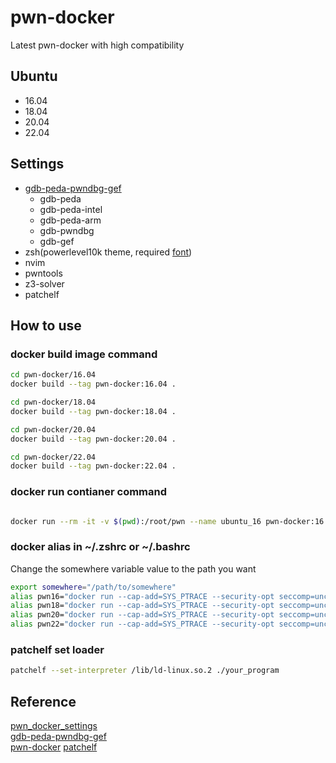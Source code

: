 # pwn-docker
Latest pwn-docker with high compatibility

## Ubuntu
- 16.04
- 18.04
- 20.04
- 22.04

## Settings
- [gdb-peda-pwndbg-gef](https://github.com/is07king/gdb-peda-pwndbg-gef)
  - gdb-peda
  - gdb-peda-intel
  - gdb-peda-arm
  - gdb-pwndbg
  - gdb-gef
- zsh(powerlevel10k theme, required [font](https://github.com/romkatv/powerlevel10k#fonts))
- nvim
- pwntools
- z3-solver
- patchelf

## How to use
### docker build image command

```sh
cd pwn-docker/16.04
docker build --tag pwn-docker:16.04 .

cd pwn-docker/18.04
docker build --tag pwn-docker:18.04 .

cd pwn-docker/20.04
docker build --tag pwn-docker:20.04 .

cd pwn-docker/22.04
docker build --tag pwn-docker:22.04 .
```

### docker run contianer command

```sh

docker run --rm -it -v $(pwd):/root/pwn --name ubuntu_16 pwn-docker:16.04 /bin/zsh

```


### docker alias in ~/.zshrc or ~/.bashrc
Change the somewhere variable value to the path you want
```sh
export somewhere="/path/to/somewhere"
alias pwn16="docker run --cap-add=SYS_PTRACE --security-opt seccomp=unconfined --rm -it -v $somewhere:/root/pwn --name ubuntu_16 pwn-docker:16.04 /bin/zsh"
alias pwn18="docker run --cap-add=SYS_PTRACE --security-opt seccomp=unconfined --rm -it -v $somewhere:/root/pwn --name ubuntu_18 pwn-docker:18.04 /bin/zsh"
alias pwn20="docker run --cap-add=SYS_PTRACE --security-opt seccomp=unconfined --rm -it -v $somewhere:/root/pwn --name ubuntu_20 pwn-docker:20.04 /bin/zsh"
alias pwn22="docker run --cap-add=SYS_PTRACE --security-opt seccomp=unconfined --rm -it -v $somewhere:/root/pwn --name ubuntu_22 pwn-docker:22.04 /bin/zsh"
```

### patchelf set loader
```sh
patchelf --set-interpreter /lib/ld-linux.so.2 ./your_program
```

## Reference
[pwn_docker_settings](https://github.com/h1ghl1kh7/tools)<br>
[gdb-peda-pwndbg-gef](https://github.com/apogiatzis/gdb-peda-pwndbg-gef)<br>
[pwn-docker](https://github.com/Kangwoosun/pwn-docker)
[patchelf](https://github.com/NixOS/patchelf)
